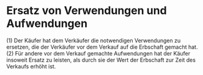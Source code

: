 # Ersatz von Verwendungen und Aufwendungen

(1) Der Käufer hat dem Verkäufer die notwendigen Verwendungen zu ersetzen, die der Verkäufer vor dem Verkauf auf die Erbschaft gemacht hat.(2) Für andere vor dem Verkauf gemachte Aufwendungen hat der Käufer insoweit Ersatz zu leisten, als durch sie der Wert der Erbschaft zur Zeit des Verkaufs erhöht ist. 


